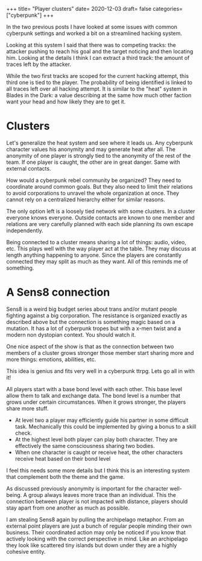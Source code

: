 +++
title= "Player clusters"
date= 2020-12-03
draft= false
categories= ["cyberpunk"]
+++

In the two previous posts I have looked at some issues with common cyberpunk
settings and worked a bit on a streamlined hacking system.

Looking at this system I said that there was to competing tracks: the attacker
pushing to reach his goal and the target noticing and then locating him. Looking
at the details I think I can extract a third track: the amount of traces left by
the attacker.

While the two first tracks are scoped for the current hacking attempt, this
third one is tied to the player. The probability of being identified is linked
to all traces left over all hacking attempt. It is similar to the "heat" system
in Blades in the Dark: a value describing at the same how much other faction
want your head and how likely they are to get it.

<!-- more -->

# Clusters

Let's generalize the heat system and see where it leads us. Any cyberpunk
character values his anonymity and may generate heat after all. The anonymity of
one player is strongly tied to the anonymity of the rest of the team. If one
player is caught, the other are in great danger. Same with external contacts.

How would a cyberpunk rebel community be organized? They need to coordinate
around common goals. But they also need to limit their relations to avoid
corporations to unravel the whole organization at once. They cannot rely on a
centralized hierarchy either for similar reasons.

The only option left is a loosely tied network with some clusters. In a cluster
everyone knows everyone. Outside contacts are known to one member and relations
are very carefully planned with each side planning its own escape independently.

Being connected to a cluster means sharing a lot of things: audio, video, etc.
This plays well with the way player act at the table. They may discuss at length
anything happening to anyone. Since the players are constantly connected they
may split as much as they want. All of this reminds me of something.

# A Sens8 connection

Sens8 is a weird big budget series about trans and/or mutant people fighting
against a big corporation. The resistance is organized exactly as described
above but the connection is something magic based on a mutation. It has a lot of
cyberpunk tropes but with a x-men twist and a modern non dystopian context. You
should watch it.

One nice aspect of the show is that as the connection between two members of a
cluster grows stronger those member start sharing more and more things:
emotions, abilities, etc.

This idea is genius and fits very well in a cyberpunk ttrpg. Lets go all in with
it!

All players start with a base bond level with each other. This base level allow
them to talk and exchange data. The bond level is a number that grows under
certain circumstances. When it grows stronger, the players share more stuff.

- At level two a player may efficiently guide his partner in some difficult
  task. Mechanically this could be implemented by giving a bonus to a skill
  check.
- At the highest level both player can play both character. They are effectively
  the same consciousness sharing two bodies.
- When one character is caught or receive heat, the other characters receive
  heat based on their bond level

I feel this needs some more details but I think this is an interesting system
that complement both the theme and the game.

As discussed previously anonymity is important for the character well-being. A
group always leaves more trace than an individual. This the connection between
player is not impacted with distance, players should stay apart from one another
as much as possible.

I am stealing Sens8 again by pulling the archipelago metaphor. From an external
point players are just a bunch of regular people minding their own business.
Their coordinated action may only be noticed if you know that actively looking
with the correct perspective in mind. Like an archipelago they look like
scattered tiny islands but down under they are a highly cohesive entity.
